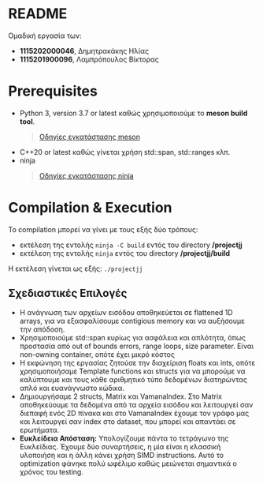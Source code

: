 # README
Ομαδική εργασία των:
- **1115202000046**, Δημητρακάκης Ηλίας
- **1115201900096**, Λαμπρόπουλος Βίκτορας

# Prerequisites
- Python 3, version 3.7 or latest καθώς χρησιμοποιούμε το **meson build tool**.
	>[Οδηγίες εγκατάστασης meson](https://mesonbuild.com/) 
-  C++20 or latest καθώς γίνεται χρήση std::span, std::ranges κλπ.
-  ninja
	>[Οδηγίες εγκατάστασης ninja](https://github.com/ninja-build/ninja/wiki/Pre-built-Ninja-packages)
    
 # Compilation & Execution
 Το compilation μπορεί να γίνει με τους εξής δύο τρόπους:
- εκτέλεση της εντολής `ninja -C build` εντός του directory **/projectjj**
- εκτέλεση της εντολής `ninja` εντός του directory **/projectjj/build**

Η εκτέλεση γίνεται ως εξής:
`./projectjj`

## Σχεδιαστικές Επιλογές

- Η ανάγνωση των αρχείων εισόδου αποθηκεύεται σε flattened 1D arrays, για να εξασφαλίσουμε contigious memory και να αυξήσουμε την απόδοση.
- Χρησιμοποιούμε std::span κυρίως για ασφάλεια και απλότητα, όπως προστασία από out of bounds errors, range loops, size parameter. Είναι non-owning container, οπότε έχει μικρό κόστος
- Η εκφώνηση της εργασίας ζητούσε την διαχείριση floats και ints, οπότε χρησιμοποιήσαμε Template functions και structs για να μπορούμε να καλύπτουμε και τους κάθε αριθμητικό τύπο δεδομένων διατηρώντας απλό και ευανάγνωστο κώδικα.
- Δημιουργήσαμε 2 structs, Matrix και VamanaIndex. Στο Matrix αποθηκεύουμε τα δεδομένα από τα αρχεία εισόδου και λειτουργεί σαν διεπαφή ενός 2D πίνακα και στο VamanaIndex έχουμε τον γράφο μας και λειτουργεί σαν index στο dataset, που μπορεί και απαντάει σε ερωτήματα.
- **Ευκλείδεια Απόσταση:** Υπολογίζουμε πάντα το τετράγωνο της Ευκλείδιας. Έχουμε δύο συναρτήσεις, η μία είναι η κλασσική υλοποιήση και η άλλη κάνει χρήση SIMD instructions. Αυτό το optimization φάνηκε πολύ ωφέλιμο καθώς μειώνεται σημαντικά ο χρόνος του testing.

